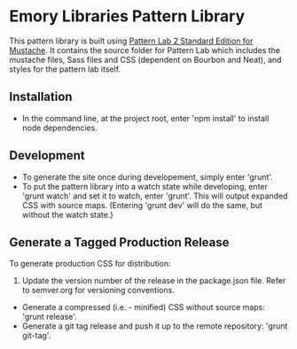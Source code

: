 # Emory Libraries Pattern Library

This pattern library is built using [Pattern Lab 2 Standard Edition for Mustache](https://github.com/pattern-lab/patternlab-php). It contains the source folder for Pattern Lab which includes the mustache files, Sass files and CSS (dependent on Bourbon and Neat), and styles for the pattern lab itself.

## Installation

* In the command line, at the project root, enter 'npm install' to install node dependencies.

## Development
* To generate the site once during developement, simply enter 'grunt'.
* To put the pattern library into a watch state while developing, enter 'grunt watch' and set it to watch, enter 'grunt'. This will output expanded CSS with source maps. (Entering 'grunt dev' will do the same, but without the watch state.)

## Generate a Tagged Production Release
To generate production CSS for distribution:
1. Update the version number of the release in the package.json file. Refer to semver.org for versioning conventions.
* Generate a compressed (i.e. - minified) CSS without source maps: 'grunt release'.
* Generate a git tag release and push it up to the remote repository: 'grunt git-tag'.
